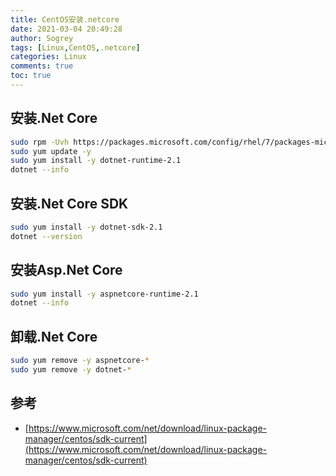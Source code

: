 ```yaml
---
title: CentOS安装.netcore
date: 2021-03-04 20:49:28
author: Sogrey
tags: [Linux,CentOS,.netcore]
categories: Linux
comments: true
toc: true
---
```




## 安装.Net Core

``` bash
sudo rpm -Uvh https://packages.microsoft.com/config/rhel/7/packages-microsoft-prod.rpm
sudo yum update -y
sudo yum install -y dotnet-runtime-2.1
dotnet --info

```


## 安装.Net Core SDK
``` bash
sudo yum install -y dotnet-sdk-2.1
dotnet --version

```
 

## 安装Asp.Net Core
``` bash
sudo yum install -y aspnetcore-runtime-2.1
dotnet --info

```
 

## 卸载.Net Core
``` bash
sudo yum remove -y aspnetcore-*
sudo yum remove -y dotnet-*

```

## 参考

- [https://www.microsoft.com/net/download/linux-package-manager/centos/sdk-current](https://www.microsoft.com/net/download/linux-package-manager/centos/sdk-current)
